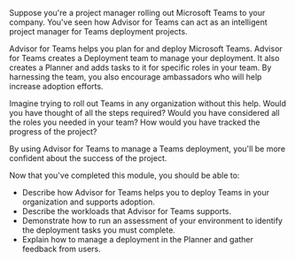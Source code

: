 Suppose you're a project manager rolling out Microsoft Teams to your company. You've seen how Advisor for Teams can act as an intelligent project manager for Teams deployment projects.

Advisor for Teams helps you plan for and deploy Microsoft Teams. Advisor for Teams creates a Deployment team to manage your deployment. It also creates a Planner and adds tasks to it for specific roles in your team. By harnessing the team, you also encourage ambassadors who will help increase adoption efforts.

Imagine trying to roll out Teams in any organization without this help. Would you have thought of all the steps required? Would you have considered all the roles you needed in your team? How would you have tracked the progress of the project?

By using Advisor for Teams to manage a Teams deployment, you'll be more confident about the success of the project.

Now that you've completed this module, you should be able to:

- Describe how Advisor for Teams helps you to deploy Teams in your organization and supports adoption.
- Describe the workloads that Advisor for Teams supports.
- Demonstrate how to run an assessment of your environment to identify the deployment tasks you must complete.
- Explain how to manage a deployment in the Planner and gather feedback from users.
